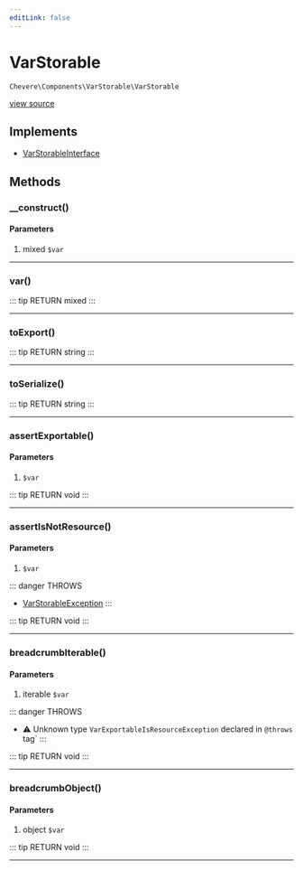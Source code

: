```yaml
---
editLink: false
---
```


# VarStorable

`Chevere\Components\VarStorable\VarStorable`

[view source](https://github.com/chevere/chevere/blob/master/VarStorable/VarStorable.php)

## Implements

- [VarStorableInterface](../../Interfaces/VarStorable/VarStorableInterface.md)

## Methods

### __construct()

#### Parameters

1. mixed `$var`

---

### var()

::: tip RETURN
mixed
:::

---

### toExport()

::: tip RETURN
string
:::

---

### toSerialize()

::: tip RETURN
string
:::

---

### assertExportable()

#### Parameters

1.  `$var`

::: tip RETURN
void
:::

---

### assertIsNotResource()

#### Parameters

1.  `$var`

::: danger THROWS
- [VarStorableException](../../Exceptions/VarStorable/VarStorableException.md) 
:::

::: tip RETURN
void
:::

---

### breadcrumbIterable()

#### Parameters

1. iterable `$var`

::: danger THROWS
- ⚠ Unknown type `VarExportableIsResourceException` declared in `@throws` tag`
:::

::: tip RETURN
void
:::

---

### breadcrumbObject()

#### Parameters

1. object `$var`

::: tip RETURN
void
:::

---
